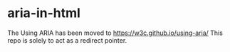 # aria-in-html
The Using ARIA has been moved to https://w3c.github.io/using-aria/ This repo is solely to act as a redirect pointer.
